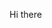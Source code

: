 Hi there

<!--
**slowers/slowers** is a ✨ _special_ ✨ repository because its `README.md` (this file) appears on your GitHub profile.

Here are some ideas to get you started:

-  I’m currently working on learning c# in unity
-  I’m currently learning C#
-  I’m looking to collaborate on someone who knows C#!
-  I’m looking for help with ... C#
-  Ask me about ANYTHING BUT C#
-  How to reach me: SAY TO ME LEARN C#
-  Pronouns: I FORGOT WHAT THAT MEANS. but i like c#
-  Fun fact: I LIKE C#
--
